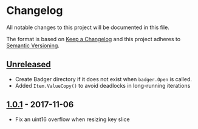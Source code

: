 # Changelog
All notable changes to this project will be documented in this file.

The format is based on [Keep a Changelog](http://keepachangelog.com/en/1.0.0/)
and this project adheres to [Semantic Versioning](http://semver.org/spec/v2.0.0.html).

## [Unreleased]
* Create Badger directory if it does not exist when `badger.Open` is called.
* Added `Item.ValueCopy()` to avoid deadlocks in long-running iterations

## [1.0.1] - 2017-11-06
* Fix an uint16 overflow when resizing key slice

[Unreleased]: https://github.com/dgraph-io/badger/compare/v1.0.1...HEAD
[1.0.1]: https://github.com/dgraph-io/badger/compare/v1.0.0...v1.0.1

